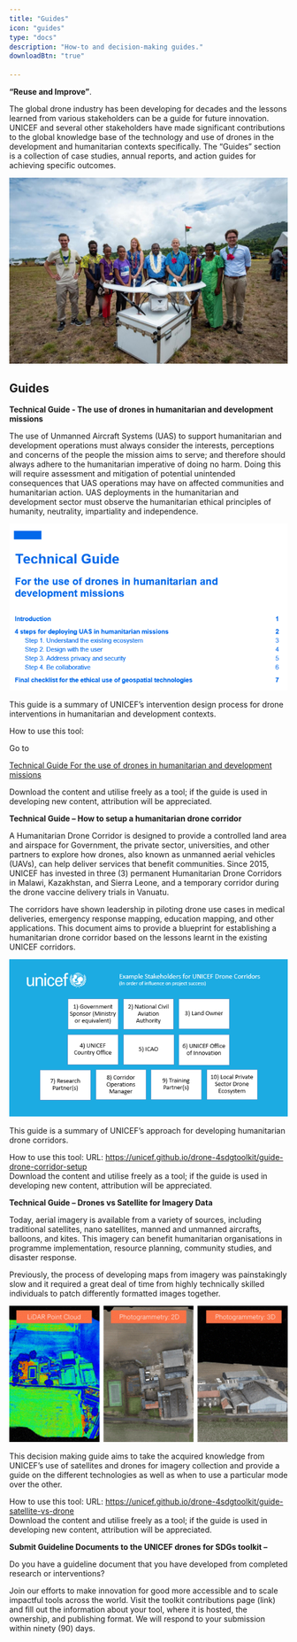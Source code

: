 ```yaml
---
title: "Guides"
icon: "guides"
type: "docs"
description: "How-to and decision-making guides."
downloadBtn: "true"

---
```


**“Reuse and Improve”**.

The global drone industry has been developing for decades and the lessons learned from various stakeholders can be a guide for future innovation.
UNICEF and several other stakeholders have made significant contributions to the global knowledge base of the technology and use of drones in the development and humanitarian contexts specifically.
The “Guides” section is a collection of case studies, annual reports, and action guides for achieving specific outcomes.

![A group of ten people are standing in a field. A drone is placed in front of them on top of a crate.](/static/guides/UN0264779.jpg)


## Guides

**Technical Guide - The use of drones in humanitarian and development missions**

The use of Unmanned Aircraft Systems (UAS) to support humanitarian and development operations must always consider the interests, perceptions and concerns of the people the mission aims to serve; and therefore should always adhere to the humanitarian imperative of doing no harm. Doing this will require assessment and mitigation of potential unintended consequences that UAS operations may have on affected communities and humanitarian action. UAS deployments in the humanitarian and development sector must observe the humanitarian ethical principles of humanity, neutrality, impartiality and independence.

![Table of contents for the guide to humanitarian and development missions.](/static/guides/guided4g001.png)

This guide is a summary of UNICEF’s intervention design process for drone interventions in humanitarian and development contexts.

How to use this tool:

Go to

[Technical Guide For the use of drones in humanitarian and development missions](https://unicef.github.io/drone-4sdgtoolkit/guides/humanitarian-drone-mission/)

Download the content and utilise freely as a tool; if the guide is used in developing new content, attribution will be appreciated.


**Technical Guide – How to setup a humanitarian drone corridor**

A Humanitarian Drone Corridor is designed to provide a controlled land area and airspace for Government, the private sector, universities, and other partners to explore how drones, also known as unmanned aerial vehicles (UAVs), can help deliver services that benefit communities. Since 2015, UNICEF has invested in three (3) permanent Humanitarian Drone Corridors in Malawi, Kazakhstan, and Sierra Leone, and a temporary corridor during the drone vaccine delivery trials in Vanuatu.   

The corridors have shown leadership in piloting drone use cases in medical deliveries, emergency response mapping, education mapping, and other applications. This document aims to provide a blueprint for establishing a humanitarian drone corridor based on the lessons learnt in the existing UNICEF corridors. 

![Stakeholder map for drone corridors.](/static/guides/guided4g002.png)

This guide is a summary of UNICEF’s approach for developing humanitarian drone corridors.  

How to use this tool: 
URL: https://unicef.github.io/drone-4sdgtoolkit/guide-drone-corridor-setup  
Download the content and utilise freely as a tool; if the guide is used in developing new content, attribution will be appreciated.


**Technical Guide – Drones vs Satellite for Imagery Data**

Today, aerial imagery is available from a variety of sources, including traditional satellites, nano satellites, manned and unmanned aircrafts, balloons, and kites. This imagery can benefit humanitarian organisations in programme implementation, resource planning, community studies, and disaster response.  

Previously, the process of developing maps from imagery was painstakingly slow and it required a great deal of time from highly technically skilled individuals to patch differently formatted images together. 

![Satellite mapping images on a dashboard.](/static/guides/guided4g003.png)

This decision making guide aims to take the acquired knowledge from UNICEF’s use of satellites and drones for imagery collection and provide a guide on the different technologies as well as when to use a particular mode over the other. 

How to use this tool: 
URL: https://unicef.github.io/drone-4sdgtoolkit/guide-satellite-vs-drone  
Download the content and utilise freely as a tool; if the guide is used in developing new content, attribution will be appreciated. 


**Submit Guideline Documents to the UNICEF drones for SDGs toolkit –**

Do you have a guideline document that you have developed from completed research or interventions?  

Join our efforts to make innovation for good more accessible and to scale impactful tools across the world. Visit the toolkit contributions page (link) and fill out the information about your tool, where it is hosted, the ownership, and publishing format. We will respond to your submission within ninety (90) days. 
